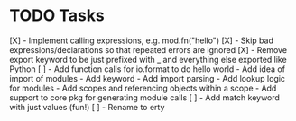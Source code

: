 # TODO Tasks
[X] - Implement calling expressions, e.g. mod.fn("hello")
[X] - Skip bad expressions/declarations so that repeated errors are ignored
[X] - Remove export keyword to be just prefixed with _ and everything else exported like Python
[ ] - Add function calls for io.format to do hello world
    - Add idea of import of modules
      - Add keyword
      - Add import parsing
      - Add lookup logic for modules
    - Add scopes and referencing objects within a scope
    - Add support to core pkg for generating module calls
[ ] - Add match keyword with just values (fun!)
[ ] - Rename to erty
